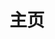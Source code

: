 ---
layout: page
title: 主页
permalink: /
jekyll-theme-WuK:
  default:
    sidebar:
      open: true
---